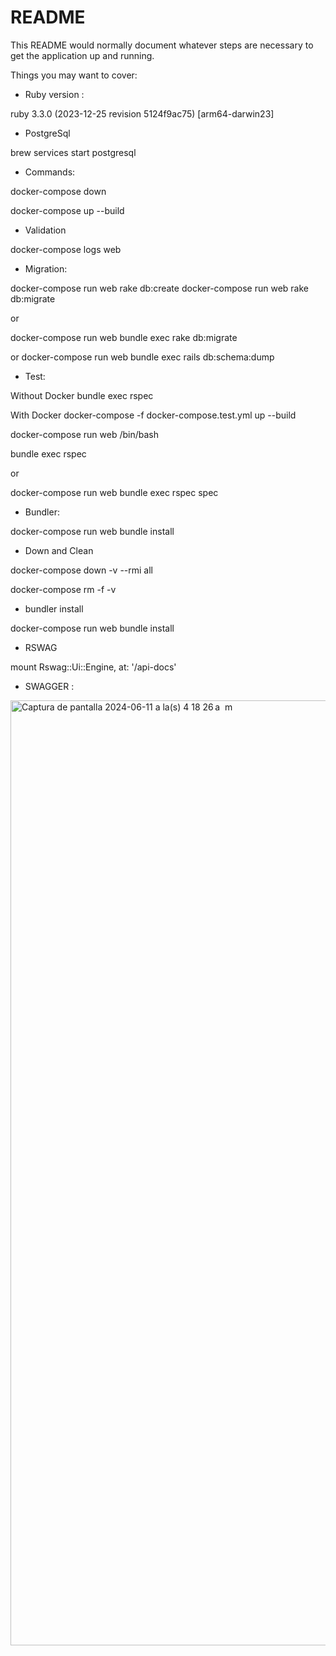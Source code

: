 # README

This README would normally document whatever steps are necessary to get the
application up and running.

Things you may want to cover:

* Ruby version :

ruby 3.3.0 (2023-12-25 revision 5124f9ac75) [arm64-darwin23]

* PostgreSql

brew services start postgresql

* Commands:

docker-compose down

docker-compose up --build

* Validation

docker-compose logs web

* Migration:

docker-compose run web rake db:create
docker-compose run web rake db:migrate

or

docker-compose run web bundle exec rake db:migrate

or
docker-compose run web bundle exec rails db:schema:dump

* Test:

Without Docker
bundle exec rspec

With Docker
docker-compose -f docker-compose.test.yml up --build

docker-compose run web /bin/bash

bundle exec rspec

or

docker-compose run web bundle exec rspec spec


* Bundler:

docker-compose run web bundle install

* Down and Clean

docker-compose down -v --rmi all

docker-compose rm -f -v

* bundler install

docker-compose run web bundle install

* RSWAG

mount Rswag::Ui::Engine, at: '/api-docs'


* SWAGGER :

<img width="1512" alt="Captura de pantalla 2024-06-11 a la(s) 4 18 26 a  m" src="https://github.com/unimauro/geolocation/assets/237848/86532bc1-3765-46da-8fa7-63e6904305f3">
